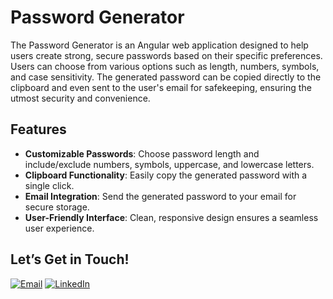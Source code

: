 # Password Generator

The Password Generator is an Angular web application designed to help users create strong, secure passwords based on their specific preferences. Users can choose from various options such as length, numbers, symbols, and case sensitivity. The generated password can be copied directly to the clipboard and even sent to the user's email for safekeeping, ensuring the utmost security and convenience.

## Features

- **Customizable Passwords**: Choose password length and include/exclude numbers, symbols, uppercase, and lowercase letters.
- **Clipboard Functionality**: Easily copy the generated password with a single click.
- **Email Integration**: Send the generated password to your email for secure storage.
- **User-Friendly Interface**: Clean, responsive design ensures a seamless user experience.

## Let’s Get in Touch!

[![Email](https://img.shields.io/badge/Email-D14836?style=for-the-badge&logo=gmail&logoColor=white)](mailto:your-email@example.com)
[![LinkedIn](https://img.shields.io/badge/LinkedIn-0A66C2?style=for-the-badge&logo=linkedin&logoColor=white)](https://www.linkedin.com/in/your-linkedin-profile)
